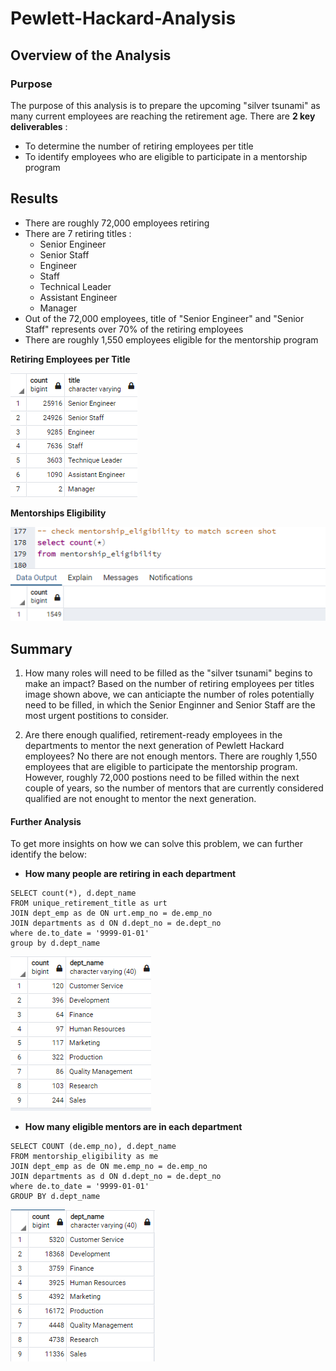 # Pewlett-Hackard-Analysis
## Overview of the Analysis

### Purpose
The purpose of this analysis is to prepare the upcoming "silver tsunami" as many current employees are reaching the retirement age.
There are **2 key deliverables** :
 - To determine the number of retiring employees per title
 - To identify employees who are eligible to participate in a mentorship program

## Results

- There are roughly 72,000 employees retiring
- There are 7 retiring titles : 
  - Senior Engineer 
  - Senior Staff
  - Engineer
  - Staff
  - Technical Leader
  - Assistant Engineer
  - Manager
- Out of the 72,000 employees, title of "Senior Engineer" and "Senior Staff" represents over 70% of the retiring employees
- There are roughly 1,550 employees eligible for the mentorship program 


**Retiring Employees per Title**

![](Resources/Retiring_titles.png)

**Mentorships Eligibility**

![](Resources/mentorships.png)

## Summary
1. How many roles will need to be filled as the "silver tsunami" begins to make an impact?
Based on the number of retiring employees per titles image shown above, we can anticiapte the number of roles potentially need to be filled, in which the Senior Enginner and Senior Staff are the most urgent postitions to consider.

2. Are there enough qualified, retirement-ready employees in the departments to mentor the next generation of Pewlett Hackard employees?
No there are not enough mentors. There are roughly 1,550 employees that are eligible to participate the mentorship program. However, roughly 72,000 postions need to be filled within the next couple of years, so the number of mentors that are currently considered qualified are not enought to mentor the next generation.

#### Further Analysis
To get more insights on how we can solve this problem, we can further identify the below:
  - **How many people are retiring in each department**
  ```
SELECT count(*), d.dept_name
FROM unique_retirement_title as urt
JOIN dept_emp as de ON urt.emp_no = de.emp_no
JOIN departments as d ON d.dept_no = de.dept_no
where de.to_date = '9999-01-01'
group by d.dept_name
  ```

![](Resources/mentorships_byDepartment.png)

  - **How many eligible mentors are in each department**
  ```
SELECT COUNT (de.emp_no), d.dept_name
FROM mentorship_eligibility as me
JOIN dept_emp as de ON me.emp_no = de.emp_no
JOIN departments as d ON d.dept_no = de.dept_no
where de.to_date = '9999-01-01'
GROUP BY d.dept_name
  ```
![](Resources/ritiring_byDepartment.png)
